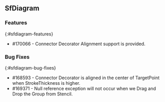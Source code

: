 ## SfDiagram

### Features
{:#sfdiagram-features}

* \#170066 - Connector Decorator Alignment support is provided.

### Bug Fixes
{:#sfdiagram-bug-fixes}

* \#168593 - Connector Decorator is aligned in the center of TargetPoint when StrokeThickness is higher. 
* \#169371 - Null reference exception will not occur when we Drag and Drop the Group from Stencil.